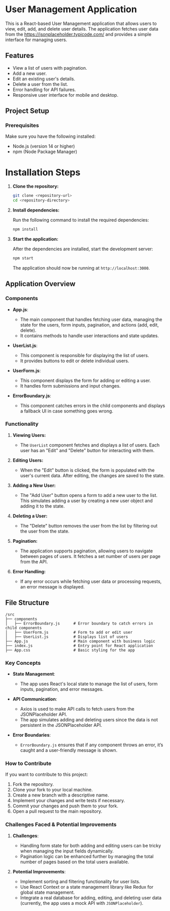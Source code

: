 # User Management Application

This is a React-based User Management application that allows users to view, edit, add, and delete user details. The application fetches user data from the https://jsonplaceholder.typicode.com/ and provides a simple interface for managing users.

## Features

- View a list of users with pagination.
- Add a new user.
- Edit an existing user's details.
- Delete a user from the list.
- Error handling for API failures.
- Responsive user interface for mobile and desktop.

## Project Setup

### Prerequisites

Make sure you have the following installed:

- Node.js (version 14 or higher)
- npm (Node Package Manager)

# Installation Steps

1. **Clone the repository:**

   ```bash
   git clone <repository-url>
   cd <repository-directory>
   ```

2. **Install dependencies:**

   Run the following command to install the required dependencies:

   ```bash
   npm install
   ```

3. **Start the application:**

   After the dependencies are installed, start the development server:

   ```bash
   npm start
   ```

   The application should now be running at `http://localhost:3000`.

## Application Overview

### Components

- **App.js**: 
  - The main component that handles fetching user data, managing the state for the users, form inputs, pagination, and actions (add, edit, delete).
  - It contains methods to handle user interactions and state updates.

- **UserList.js**: 
  - This component is responsible for displaying the list of users.
  - It provides buttons to edit or delete individual users.
  
- **UserForm.js**: 
  - This component displays the form for adding or editing a user. 
  - It handles form submissions and input changes.

- **ErrorBoundary.js**: 
  - This component catches errors in the child components and displays a fallback UI in case something goes wrong.

### Functionality

1. **Viewing Users:**
   - The `UserList` component fetches and displays a list of users. Each user has an "Edit" and "Delete" button for interacting with them.

2. **Editing Users:**
   - When the "Edit" button is clicked, the form is populated with the user's current data. After editing, the changes are saved to the state.

3. **Adding a New User:**
   - The "Add User" button opens a form to add a new user to the list. This simulates adding a user by creating a new user object and adding it to the state.

4. **Deleting a User:**
   - The "Delete" button removes the user from the list by filtering out the user from the state.

5. **Pagination:**
   - The application supports pagination, allowing users to navigate between pages of users. It fetches a set number of users per page from the API.

6. **Error Handling:**
   - If any error occurs while fetching user data or processing requests, an error message is displayed.

## File Structure

```plaintext
/src
├── components
│   ├── ErrorBoundary.js      # Error boundary to catch errors in child components
│   ├── UserForm.js           # Form to add or edit user
│   ├── UserList.js           # Displays list of users
├── App.js                    # Main component with business logic
├── index.js                  # Entry point for React application
├── App.css                   # Basic styling for the app
```

### Key Concepts

- **State Management**: 
  - The app uses React's local state to manage the list of users, form inputs, pagination, and error messages.

- **API Communication**:
  - Axios is used to make API calls to fetch users from the JSONPlaceholder API.
  - The app simulates adding and deleting users since the data is not persistent in the JSONPlaceholder API.

- **Error Boundaries**:
  - `ErrorBoundary.js` ensures that if any component throws an error, it’s caught and a user-friendly message is shown.

### How to Contribute

If you want to contribute to this project:

1. Fork the repository.
2. Clone your fork to your local machine.
3. Create a new branch with a descriptive name.
4. Implement your changes and write tests if necessary.
5. Commit your changes and push them to your fork.
6. Open a pull request to the main repository.

### Challenges Faced & Potential Improvements

1. **Challenges**:
   - Handling form state for both adding and editing users can be tricky when managing the input fields dynamically.
   - Pagination logic can be enhanced further by managing the total number of pages based on the total users available.

2. **Potential Improvements**:
   - Implement sorting and filtering functionality for user lists.
   - Use React Context or a state management library like Redux for global state management.
   - Integrate a real database for adding, editing, and deleting user data (currently, the app uses a mock API with `JSONPlaceholder`).



